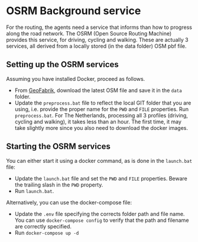 # OSRM Background service

For the routing, the agents need a service that informs than how to progress along the road network. The OSRM (Open
Source Routing Machine) provides this service, for driving, cycling and walking. These are actually 3 services, all
derived from a locally stored (in the data folder) OSM pbf file.

## Setting up the OSRM services

Assuming you have installed Docker, proceed as follows.

- From [GeoFabrik](https://www.geofabrik.de/), download the latest OSM file and save it in the `data` folder.
- Update the `preprocess.bat` file to reflect the local GIT folder that you are using, i.e. provide the proper name for
  the `PWD` and `FILE` properties. Run `preprocess.bat`. For The Netherlands, processing all 3 profiles (driving,
  cycling and walking), it takes less than an hour. The first time, it may take slightly more since you also need to
  download the docker images.

## Starting the OSRM services

You can either start it using a docker command, as is done in the `launch.bat` file:

- Update the `launch.bat` file and set the `PWD` and `FILE` properties. Beware the trailing slash in the `PWD` property.
- Run `launch.bat`.

Alternatively, you can use the docker-compose file:

- Update the `.env` file specifying the corrects folder path and file name. You can use `docker-compose config` to verify that the path and filename are correctly specified.
- Run `docker-compose up -d`
